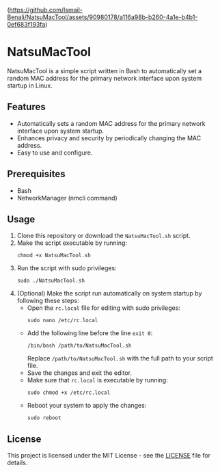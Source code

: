(https://github.com/Ismail-Benali/NatsuMacTool/assets/90980178/a116a98b-b260-4a1e-b4b1-0ef683f193fa)

# NatsuMacTool

NatsuMacTool is a simple script written in Bash to automatically set a random MAC address for the primary network interface upon system startup in Linux.

## Features

- Automatically sets a random MAC address for the primary network interface upon system startup.
- Enhances privacy and security by periodically changing the MAC address.
- Easy to use and configure.

## Prerequisites

- Bash
- NetworkManager (nmcli command)

## Usage

1. Clone this repository or download the `NatsuMacTool.sh` script.
2. Make the script executable by running:
    ```
    chmod +x NatsuMacTool.sh
    ```
3. Run the script with sudo privileges:
    ```
    sudo ./NatsuMacTool.sh
    ```
4. (Optional) Make the script run automatically on system startup by following these steps:
   - Open the `rc.local` file for editing with sudo privileges:
     ```
     sudo nano /etc/rc.local
     ```
   - Add the following line before the line `exit 0`:
     ```
     /bin/bash /path/to/NatsuMacTool.sh
     ```
     Replace `/path/to/NatsuMacTool.sh` with the full path to your script file.
   - Save the changes and exit the editor.
   - Make sure that `rc.local` is executable by running:
     ```
     sudo chmod +x /etc/rc.local
     ```
   - Reboot your system to apply the changes:
     ```
     sudo reboot
     ```

## License

This project is licensed under the MIT License - see the [LICENSE](LICENSE) file for details.

